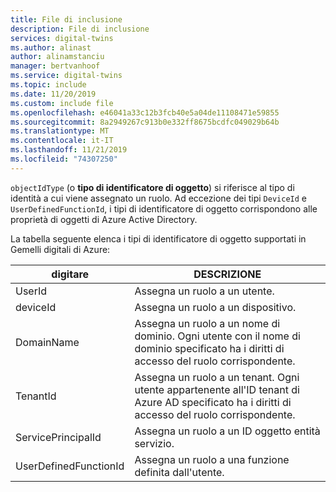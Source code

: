 ```yaml
---
title: File di inclusione
description: File di inclusione
services: digital-twins
ms.author: alinast
author: alinamstanciu
manager: bertvanhoof
ms.service: digital-twins
ms.topic: include
ms.date: 11/20/2019
ms.custom: include file
ms.openlocfilehash: e46041a33c12b3fcb40e5a04de11108471e59855
ms.sourcegitcommit: 8a2949267c913b0e332ff8675bcdfc049029b64b
ms.translationtype: MT
ms.contentlocale: it-IT
ms.lasthandoff: 11/21/2019
ms.locfileid: "74307250"
---
```

`objectIdType` (o **tipo di identificatore di oggetto**) si riferisce al tipo di identità a cui viene assegnato un ruolo. Ad eccezione dei tipi `DeviceId` e `UserDefinedFunctionId`, i tipi di identificatore di oggetto corrispondono alle proprietà di oggetti di Azure Active Directory.

La tabella seguente elenca i tipi di identificatore di oggetto supportati in Gemelli digitali di Azure:

| digitare | DESCRIZIONE |
| --- | --- |
| UserId | Assegna un ruolo a un utente. |
| deviceId | Assegna un ruolo a un dispositivo. |
| DomainName | Assegna un ruolo a un nome di dominio. Ogni utente con il nome di dominio specificato ha i diritti di accesso del ruolo corrispondente. |
| TenantId | Assegna un ruolo a un tenant. Ogni utente appartenente all'ID tenant di Azure AD specificato ha i diritti di accesso del ruolo corrispondente. |
| ServicePrincipalId | Assegna un ruolo a un ID oggetto entità servizio. |
| UserDefinedFunctionId | Assegna un ruolo a una funzione definita dall'utente. |